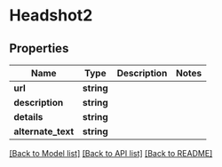 # Headshot2

## Properties
Name | Type | Description | Notes
------------ | ------------- | ------------- | -------------
**url** | **string** |  | 
**description** | **string** |  | 
**details** | **string** |  | 
**alternate_text** | **string** |  | 

[[Back to Model list]](../README.md#documentation-for-models) [[Back to API list]](../README.md#documentation-for-api-endpoints) [[Back to README]](../README.md)


